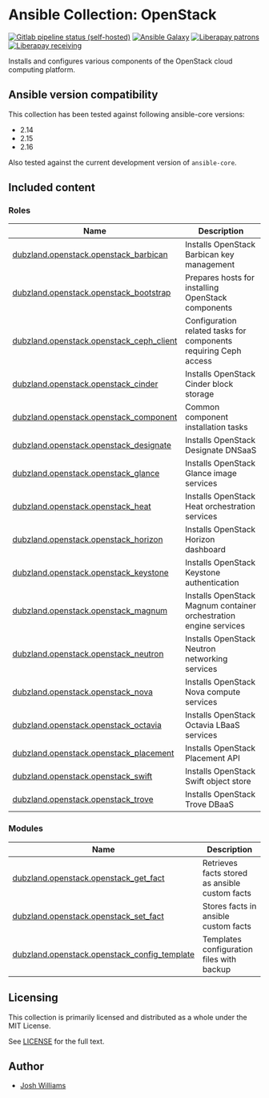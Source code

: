 # Ansible Collection: OpenStack

[![Gitlab pipeline status (self-hosted)](https://git.dubzland.com/dubzland/ansible-collections/openstack/badges/main/pipeline.svg)](https://git.dubzland.com/dubzland/ansible-collections/openstack/pipelines?scope=all&page=1&ref=main)
[![Ansible Galaxy](https://img.shields.io/badge/dynamic/json?style=flat&label=galaxy&prefix=v&url=https://galaxy.ansible.com/api/v3/collections/dubzland/openstack/&query=highest_version.version)](https://galaxy.ansible.com/ui/repo/published/dubzland/openstack/)
[![Liberapay patrons](https://img.shields.io/liberapay/patrons/jdubz)](https://liberapay.com/jdubz/donate)
[![Liberapay receiving](https://img.shields.io/liberapay/receives/jdubz)](https://liberapay.com/jdubz/donate)

Installs and configures various components of the OpenStack cloud computing
platform.

## Ansible version compatibility

This collection has been tested against following ansible-core versions:

- 2.14
- 2.15
- 2.16

Also tested against the current development version of `ansible-core`.

## Included content

### Roles

| Name                                                              | Description                                                       |
| ----------------------------------------------------------------- | ----------------------------------------------------------------- |
| [dubzland.openstack.openstack_barbican][openstack_barbican]       | Installs OpenStack Barbican key management                        |
| [dubzland.openstack.openstack_bootstrap][openstack_bootstrap]     | Prepares hosts for installing OpenStack components                |
| [dubzland.openstack.openstack_ceph_client][openstack_ceph_client] | Configuration related tasks for components requiring Ceph access  |
| [dubzland.openstack.openstack_cinder][openstack_cinder]           | Installs OpenStack Cinder block storage                           |
| [dubzland.openstack.openstack_component][openstack_component]     | Common component installation tasks                               |
| [dubzland.openstack.openstack_designate][openstack_designate]     | Installs OpenStack Designate DNSaaS                               |
| [dubzland.openstack.openstack_glance][openstack_glance]           | Installs OpenStack Glance image services                          |
| [dubzland.openstack.openstack_heat][openstack_heat]               | Installs OpenStack Heat orchestration services                    |
| [dubzland.openstack.openstack_horizon][openstack_horizon]         | Installs OpenStack Horizon dashboard                              |
| [dubzland.openstack.openstack_keystone][openstack_keystone]       | Installs OpenStack Keystone authentication                        |
| [dubzland.openstack.openstack_magnum][openstack_magnum]           | Installs OpenStack Magnum container orchestration engine services |
| [dubzland.openstack.openstack_neutron][openstack_neutron]         | Installs OpenStack Neutron networking services                    |
| [dubzland.openstack.openstack_nova][openstack_nova]               | Installs OpenStack Nova compute services                          |
| [dubzland.openstack.openstack_octavia][openstack_octavia]         | Installs OpenStack Octavia LBaaS services                         |
| [dubzland.openstack.openstack_placement][openstack_placement]     | Installs OpenStack Placement API                                  |
| [dubzland.openstack.openstack_swift][openstack_swift]             | Installs OpenStack Swift object store                             |
| [dubzland.openstack.openstack_trove][openstack_trove]             | Installs OpenStack Trove DBaaS                                    |

### Modules

| Name                                                                      | Description                                    |
| ------------------------------------------------------------------------- | ---------------------------------------------- |
| [dubzland.openstack.openstack_get_fact][openstack_get_fact]               | Retrieves facts stored as ansible custom facts |
| [dubzland.openstack.openstack_set_fact][openstack_set_fact]               | Stores facts in ansible custom facts           |
| [dubzland.openstack.openstack_config_template][openstack_config_template] | Templates configuration files with backup      |

## Licensing

This collection is primarily licensed and distributed as a whole under the MIT License.

See [LICENSE](https://git.dubzland.com/dubzland/ansible-collections/openstack/blob/main/LICENSE) for the full text.

## Author

- [Josh Williams](https://dubzland.com)

[openstack_barbican]: https://docs.dubzland.io/ansible-collections/collections/dubzland/openstack/openstack_barbican_role.html
[openstack_bootstrap]: https://docs.dubzland.io/ansible-collections/collections/dubzland/openstack/openstack_bootstrap_role.html
[openstack_ceph_client]: https://docs.dubzland.io/ansible-collections/collections/dubzland/openstack/openstack_ceph_client_role.html
[openstack_cinder]: https://docs.dubzland.io/ansible-collections/collections/dubzland/openstack/openstack_cinder_role.html
[openstack_component]: https://docs.dubzland.io/ansible-collections/collections/dubzland/openstack/openstack_component_role.html
[openstack_designate]: https://docs.dubzland.io/ansible-collections/collections/dubzland/openstack/openstack_designate_role.html
[openstack_glance]: https://docs.dubzland.io/ansible-collections/collections/dubzland/openstack/openstack_glance_role.html
[openstack_heat]: https://docs.dubzland.io/ansible-collections/collections/dubzland/openstack/openstack_heat_role.html
[openstack_horizon]: https://docs.dubzland.io/ansible-collections/collections/dubzland/openstack/openstack_horizon_role.html
[openstack_keystone]: https://docs.dubzland.io/ansible-collections/collections/dubzland/openstack/openstack_keystone_role.html
[openstack_magnum]: https://docs.dubzland.io/ansible-collections/collections/dubzland/openstack/openstack_magnum_role.html
[openstack_neutron]: https://docs.dubzland.io/ansible-collections/collections/dubzland/openstack/openstack_neutron_role.html
[openstack_nova]: https://docs.dubzland.io/ansible-collections/collections/dubzland/openstack/openstack_nova_role.html
[openstack_octavia]: https://docs.dubzland.io/ansible-collections/collections/dubzland/openstack/openstack_octavia_role.html
[openstack_placement]: https://docs.dubzland.io/ansible-collections/collections/dubzland/openstack/openstack_placement_role.html
[openstack_swift]: https://docs.dubzland.io/ansible-collections/collections/dubzland/openstack/openstack_swift_role.html
[openstack_trove]: https://docs.dubzland.io/ansible-collections/collections/dubzland/openstack/openstack_trove_role.html
[openstack_get_fact]: https://docs.dubzland.io/ansible-collections/collections/dubzland/openstack/openstack_get_fact_module.html
[openstack_set_fact]: https://docs.dubzland.io/ansible-collections/collections/dubzland/openstack/openstack_set_fact_module.html
[openstack_config_template]: https://docs.dubzland.io/ansible-collections/collections/dubzland/openstack/openstack_config_template_module.html
